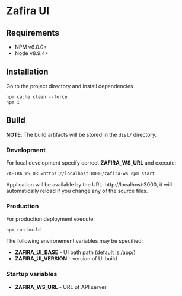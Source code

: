 # Zafira UI

## Requirements
* NPM  v6.0.0+
* Node v8.9.4+

## Installation
Go to the project directory and install dependencies
```
npm cache clean --force
npm i
```

## Build

**NOTE**: The build artifacts will be stored in the `dist/` directory.

### Development

For local development specify correct **ZAFIRA_WS_URL** and execute:
```
ZAFIRA_WS_URL=https://localhost:8080/zafira-ws npm start
```
Application will be available by the URL: http://localhost:3000, it will automatically reload if you change any of the source files.

### Production

For production deployment execute:
```
npm run build
```
The following environement variables may be specified:
* **ZAFIRA_UI_BASE** - UI bath path (default is /app/)
* **ZAFIRA_UI_VERSION** - version of UI build

### Startup variables
* **ZAFIRA_WS_URL** - URL of API server
